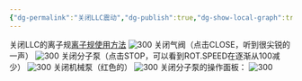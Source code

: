 ```yaml
---
{"dg-permalink":"关闭LLC震动","dg-publish":true,"dg-show-local-graph":true,"permalink":"/关闭LLC震动/","dgShowLocalGraph":true,"dgPassFrontmatter":true}
---
```


关闭LLC的离子规[离子规使用方法](离子规使用方法.md)
![300](/img/user/素材/IMG_20230821_180251.jpg)
关闭气阀（点击CLOSE，听到很尖锐的一声）
![300](/img/user/素材/IMG_20230821_180314.jpg)
关闭分子泵（点击STOP，可以看到ROT.SPEED在逐渐从100减少）
![300](/img/user/素材/IMG_20230821_180254.jpg)
关闭机械泵（红色的）
![300](/img/user/素材/IMG_20230821_180336.jpg)
关闭分子泵的操作面板：
![300](/img/user/素材/IMG_20230821_180355.jpg)